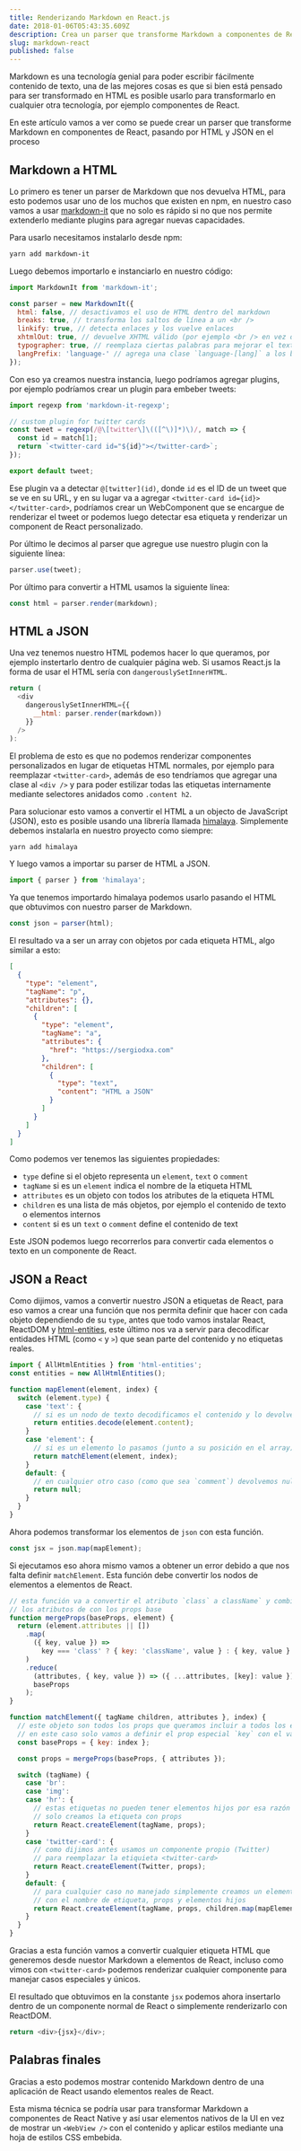 ```yaml
---
title: Renderizando Markdown en React.js
date: 2018-01-06T05:43:35.609Z
description: Crea un parser que transforme Markdown a componentes de React.js
slug: markdown-react
published: false
---
```


Markdown es una tecnología genial para poder escribir fácilmente contenido de texto, una de las mejores cosas es que si bien está pensado para ser transformado en HTML es posible usarlo para transformarlo en cualquier otra tecnología, por ejemplo componentes de React.

En este artículo vamos a ver como se puede crear un parser que transforme Markdown en componentes de React, pasando por HTML y JSON en el proceso

## Markdown a HTML

Lo primero es tener un parser de Markdown que nos devuelva HTML, para esto podemos usar uno de los muchos que existen en npm, en nuestro caso vamos a usar [markdown-it](https://github.com/markdown-it/markdown-it) que no solo es rápido si no que nos permite extenderlo mediante plugins para agregar nuevas capacidades.

Para usarlo necesitamos instalarlo desde npm:

```bash
yarn add markdown-it
```

Luego debemos importarlo e instanciarlo en nuestro código:

```js
import MarkdownIt from 'markdown-it';

const parser = new MarkdownIt({
  html: false, // desactivamos el uso de HTML dentro del markdown
  breaks: true, // transforma los saltos de línea a un <br />
  linkify: true, // detecta enlaces y los vuelve enlaces
  xhtmlOut: true, // devuelve XHTML válido (por ejemplo <br /> en vez de <br>)
  typographer: true, // reemplaza ciertas palabras para mejorar el texto
  langPrefix: 'language-' // agrega una clase `language-[lang]` a los bloques de código
});
```

Con eso ya creamos nuestra instancia, luego podríamos agregar plugins, por ejemplo podríamos crear un plugin para embeber tweets:

```js
import regexp from 'markdown-it-regexp';

// custom plugin for twitter cards
const tweet = regexp(/@\[twitter\]\(([^\)]*)\)/, match => {
  const id = match[1];
  return `<twitter-card id="${id}"></twitter-card>`;
});

export default tweet;
```

Ese plugin va a detectar `@[twitter](id)`, donde `id` es el ID de un tweet que se ve en su URL, y en su lugar va a agregar `<twitter-card id={id}></twitter-card>`, podríamos crear un WebComponent que se encargue de renderizar el tweet or podemos luego detectar esa etiqueta y renderizar un component de React personalizado.

Por último le decimos al parser que agregue use nuestro plugin con la siguiente línea:

```js
parser.use(tweet);
```

Por último para convertir a HTML usamos la siguiente línea:

```js
const html = parser.render(markdown);
```

## HTML a JSON

Una vez tenemos nuestro HTML podemos hacer lo que queramos, por ejemplo instertarlo dentro de cualquier página web. Si usamos React.js la forma de usar el HTML sería con `dangerouslySetInnerHTML`.

```js
return (
  <div
    dangerouslySetInnerHTML={{
      __html: parser.render(markdown))
    }}
  />
):
```

El problema de esto es que no podemos renderizar componentes personalizados en lugar de etiquetas HTML normales, por ejemplo para reemplazar `<twitter-card>`, además de eso tendríamos que agregar una clase al `<div />` y para poder estilizar todas las etiquetas internamente mediante selectores anidados como `.content h2`.

Para solucionar esto vamos a convertir el HTML a un objecto de JavaScript (JSON), esto es posible usando una librería llamada [himalaya](https://github.com/andrejewski/himalaya). Simplemente debemos instalarla en nuestro proyecto como siempre:

```bash
yarn add himalaya
```

Y luego vamos a importar su parser de HTML a JSON.

```js
import { parser } from 'himalaya';
```

Ya que tenemos importardo himalaya podemos usarlo pasando el HTML que obtuvimos con nuestro parser de Markdown.

```js
const json = parser(html);
```

El resultado va a ser un array con objetos por cada etiqueta HTML, algo similar a esto:

```json
[
  {
    "type": "element",
    "tagName": "p",
    "attributes": {},
    "children": [
      {
        "type": "element",
        "tagName": "a",
        "attributes": {
          "href": "https://sergiodxa.com"
        },
        "children": [
          {
            "type": "text",
            "content": "HTML a JSON"
          }
        ]
      }
    ]
  }
]
```

Como podemos ver tenemos las siguientes propiedades:

* `type` define si el objeto representa un `element`, `text` o `comment`
* `tagName` si es un `element` indica el nombre de la etiqueta HTML
* `attributes` es un objeto con todos los atributes de la etiqueta HTML
* `children` es una lista de más objetos, por ejemplo el contenido de texto o elementos internos
* `content` si es un `text` o `comment` define el contenido de text

Este JSON podemos luego recorrerlos para convertir cada elementos o texto en un componente de React.

## JSON a React

Como dijimos, vamos a convertir nuestro JSON a etiquetas de React, para eso vamos a crear una función que nos permita definir que hacer con cada objeto dependiendo de su `type`, antes que todo vamos instalar React, ReactDOM y [html-entities](https://www.npmjs.com/package/html-entities), este último nos va a servir para decodificar entidades HTML (como `<` y `>`) que sean parte del contenido y no etiquetas reales.

```js
import { AllHtmlEntities } from 'html-entities';
const entities = new AllHtmlEntities();

function mapElement(element, index) {
  switch (element.type) {
    case 'text': {
      // si es un nodo de texto decodificamos el contenido y lo devolvemos
      return entities.decode(element.content);
    }
    case 'element': {
      // si es un elemento lo pasamos (junto a su posición en el array) a matchElement
      return matchElement(element, index);
    }
    default: {
      // en cualquier otro caso (como que sea `comment`) devolvemos null
      return null;
    }
  }
}
```

Ahora podemos transformar los elementos de `json` con esta función.

```js
const jsx = json.map(mapElement);
```

Si ejecutamos eso ahora mismo vamos a obtener un error debido a que nos falta definir `matchElement`. Esta función debe convertir los nodos de elementos a elementos de React.

```js
// esta función va a convertir el atributo `class` a className` y combinar
// los atributos de con los props base
function mergeProps(baseProps, element) {
  return (element.attributes || [])
    .map(
      ({ key, value }) =>
        key === 'class' ? { key: 'className', value } : { key, value }
    )
    .reduce(
      (attributes, { key, value }) => ({ ...attributes, [key]: value }),
      baseProps
    );
}

function matchElement({ tagName children, attributes }, index) {
  // este objeto son todos los props que queramos incluir a todos los elementos
  // en este caso solo vamos a definir el prop especial `key` con el valor de `index`
  const baseProps = { key: index };

  const props = mergeProps(baseProps, { attributes });

  switch (tagName) {
    case 'br':
    case 'img':
    case 'hr': {
      // estas etiquetas no pueden tener elementos hijos por esa razón
      // solo creamos la etiqueta con props
      return React.createElement(tagName, props);
    }
    case 'twitter-card': {
      // como dijimos antes usamos un componente propio (Twitter)
      // para reemplazar la etiquieta <twitter-card>
      return React.createElement(Twitter, props);
    }
    default: {
      // para cualquier caso no manejado simplemente creamos un element
      // con el nombre de etiqueta, props y elementos hijos
      return React.createElement(tagName, props, children.map(mapElement));
    }
  }
}
```

Gracias a esta función vamos a convertir cualquier etiqueta HTML que generemos desde nuestor Markdown a elementos de React, incluso como vimos con `<twitter-card>` podemos renderizar cualquier componente para manejar casos especiales y únicos.

El resultado que obtuvimos en la constante `jsx` podemos ahora insertarlo dentro de un componente normal de React o simplemente renderizarlo con ReactDOM.

```js
return <div>{jsx}</div>;
```

## Palabras finales

Gracias a esto podemos mostrar contenido Markdown dentro de una aplicación de React usando elementos reales de React.

Esta misma técnica se podría usar para transformar Markdown a componentes de React Native y así usar elementos nativos de la UI en vez de mostrar un `<WebView />` con el contenido y aplicar estilos mediante una hoja de estilos CSS embebida.
